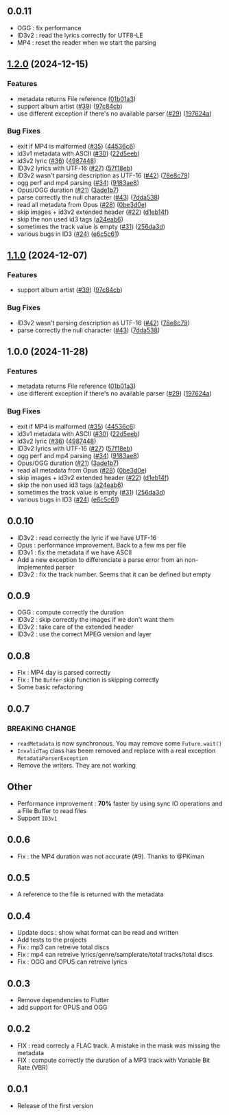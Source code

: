 ## 0.0.11

- OGG : fix performance
- ID3v2 : read the lyrics correctly for UTF8-LE
- MP4 : reset the reader when we start the parsing

## [1.2.0](https://github.com/Feichtmeier/audio_metadata_reader/compare/v1.1.0...v1.2.0) (2024-12-15)


### Features

* metadata returns File reference ([01b01a3](https://github.com/Feichtmeier/audio_metadata_reader/commit/01b01a375c27acaeb37a1e0d3420aa454ca9c1c8))
* support album artist ([#39](https://github.com/Feichtmeier/audio_metadata_reader/issues/39)) ([97c84cb](https://github.com/Feichtmeier/audio_metadata_reader/commit/97c84cb9aede651eb8957e27e84047e467ec4e54))
* use different exception if there's no available parser ([#29](https://github.com/Feichtmeier/audio_metadata_reader/issues/29)) ([197624a](https://github.com/Feichtmeier/audio_metadata_reader/commit/197624a94548b0bf1dc3263b1a7562da63b0affb))


### Bug Fixes

* exit if MP4 is malformed ([#35](https://github.com/Feichtmeier/audio_metadata_reader/issues/35)) ([44536c6](https://github.com/Feichtmeier/audio_metadata_reader/commit/44536c639acde9ec7af3bdeb968bd69cdc4ea61c))
* id3v1 metadata with ASCII ([#30](https://github.com/Feichtmeier/audio_metadata_reader/issues/30)) ([22d5eeb](https://github.com/Feichtmeier/audio_metadata_reader/commit/22d5eeb4b31d70a83f11f90ba9101ba439a5574f))
* id3v2 lyric ([#36](https://github.com/Feichtmeier/audio_metadata_reader/issues/36)) ([4987448](https://github.com/Feichtmeier/audio_metadata_reader/commit/498744840c42c4a2e633a1a8a822c390d4334b18))
* ID3v2 lyrics with UTF-16 ([#27](https://github.com/Feichtmeier/audio_metadata_reader/issues/27)) ([57f18eb](https://github.com/Feichtmeier/audio_metadata_reader/commit/57f18ebca7072cbea86b9804c3e901b4b645cd64))
* ID3v2 wasn't parsing description as UTF-16 ([#42](https://github.com/Feichtmeier/audio_metadata_reader/issues/42)) ([78e8c79](https://github.com/Feichtmeier/audio_metadata_reader/commit/78e8c79d3240e38c60c5f6d91cec12d4642cdf72))
* ogg perf and mp4 parsing ([#34](https://github.com/Feichtmeier/audio_metadata_reader/issues/34)) ([9183ae8](https://github.com/Feichtmeier/audio_metadata_reader/commit/9183ae8974c2f86a469677d01f6f8b544caa9465))
* Opus/OGG duration ([#21](https://github.com/Feichtmeier/audio_metadata_reader/issues/21)) ([3ade1b7](https://github.com/Feichtmeier/audio_metadata_reader/commit/3ade1b74b40b261dd66ba67a666601d409940db9))
* parse correctly the null character ([#43](https://github.com/Feichtmeier/audio_metadata_reader/issues/43)) ([7dda538](https://github.com/Feichtmeier/audio_metadata_reader/commit/7dda538f2caf865153086556db28259923184daf))
* read all metadata from Opus ([#28](https://github.com/Feichtmeier/audio_metadata_reader/issues/28)) ([0be3d0e](https://github.com/Feichtmeier/audio_metadata_reader/commit/0be3d0ebbc79ce93fae247ce85e34e3366baa213))
* skip images + id3v2 extended header ([#22](https://github.com/Feichtmeier/audio_metadata_reader/issues/22)) ([d1eb14f](https://github.com/Feichtmeier/audio_metadata_reader/commit/d1eb14f3df938c0798a9c7ba7cf1b4832a31e8fa))
* skip the non used id3 tags ([a24eab6](https://github.com/Feichtmeier/audio_metadata_reader/commit/a24eab6378c3b3960e5e488e385c7e49354ec03b))
* sometimes the track value is empty ([#31](https://github.com/Feichtmeier/audio_metadata_reader/issues/31)) ([256da3d](https://github.com/Feichtmeier/audio_metadata_reader/commit/256da3d51de1694fd73797f79a152d5b787f94b1))
* various bugs in ID3 ([#24](https://github.com/Feichtmeier/audio_metadata_reader/issues/24)) ([e6c5c61](https://github.com/Feichtmeier/audio_metadata_reader/commit/e6c5c61a913a8b5044f1653c4a094c6ea6934872))

## [1.1.0](https://github.com/ClementBeal/audio_metadata_reader/compare/v1.0.0...v1.1.0) (2024-12-07)


### Features

* support album artist ([#39](https://github.com/ClementBeal/audio_metadata_reader/issues/39)) ([97c84cb](https://github.com/ClementBeal/audio_metadata_reader/commit/97c84cb9aede651eb8957e27e84047e467ec4e54))


### Bug Fixes

* ID3v2 wasn't parsing description as UTF-16 ([#42](https://github.com/ClementBeal/audio_metadata_reader/issues/42)) ([78e8c79](https://github.com/ClementBeal/audio_metadata_reader/commit/78e8c79d3240e38c60c5f6d91cec12d4642cdf72))
* parse correctly the null character ([#43](https://github.com/ClementBeal/audio_metadata_reader/issues/43)) ([7dda538](https://github.com/ClementBeal/audio_metadata_reader/commit/7dda538f2caf865153086556db28259923184daf))

## 1.0.0 (2024-11-28)


### Features

* metadata returns File reference ([01b01a3](https://github.com/ClementBeal/audio_metadata_reader/commit/01b01a375c27acaeb37a1e0d3420aa454ca9c1c8))
* use different exception if there's no available parser ([#29](https://github.com/ClementBeal/audio_metadata_reader/issues/29)) ([197624a](https://github.com/ClementBeal/audio_metadata_reader/commit/197624a94548b0bf1dc3263b1a7562da63b0affb))


### Bug Fixes

* exit if MP4 is malformed ([#35](https://github.com/ClementBeal/audio_metadata_reader/issues/35)) ([44536c6](https://github.com/ClementBeal/audio_metadata_reader/commit/44536c639acde9ec7af3bdeb968bd69cdc4ea61c))
* id3v1 metadata with ASCII ([#30](https://github.com/ClementBeal/audio_metadata_reader/issues/30)) ([22d5eeb](https://github.com/ClementBeal/audio_metadata_reader/commit/22d5eeb4b31d70a83f11f90ba9101ba439a5574f))
* id3v2 lyric ([#36](https://github.com/ClementBeal/audio_metadata_reader/issues/36)) ([4987448](https://github.com/ClementBeal/audio_metadata_reader/commit/498744840c42c4a2e633a1a8a822c390d4334b18))
* ID3v2 lyrics with UTF-16 ([#27](https://github.com/ClementBeal/audio_metadata_reader/issues/27)) ([57f18eb](https://github.com/ClementBeal/audio_metadata_reader/commit/57f18ebca7072cbea86b9804c3e901b4b645cd64))
* ogg perf and mp4 parsing ([#34](https://github.com/ClementBeal/audio_metadata_reader/issues/34)) ([9183ae8](https://github.com/ClementBeal/audio_metadata_reader/commit/9183ae8974c2f86a469677d01f6f8b544caa9465))
* Opus/OGG duration ([#21](https://github.com/ClementBeal/audio_metadata_reader/issues/21)) ([3ade1b7](https://github.com/ClementBeal/audio_metadata_reader/commit/3ade1b74b40b261dd66ba67a666601d409940db9))
* read all metadata from Opus ([#28](https://github.com/ClementBeal/audio_metadata_reader/issues/28)) ([0be3d0e](https://github.com/ClementBeal/audio_metadata_reader/commit/0be3d0ebbc79ce93fae247ce85e34e3366baa213))
* skip images + id3v2 extended header ([#22](https://github.com/ClementBeal/audio_metadata_reader/issues/22)) ([d1eb14f](https://github.com/ClementBeal/audio_metadata_reader/commit/d1eb14f3df938c0798a9c7ba7cf1b4832a31e8fa))
* skip the non used id3 tags ([a24eab6](https://github.com/ClementBeal/audio_metadata_reader/commit/a24eab6378c3b3960e5e488e385c7e49354ec03b))
* sometimes the track value is empty ([#31](https://github.com/ClementBeal/audio_metadata_reader/issues/31)) ([256da3d](https://github.com/ClementBeal/audio_metadata_reader/commit/256da3d51de1694fd73797f79a152d5b787f94b1))
* various bugs in ID3 ([#24](https://github.com/ClementBeal/audio_metadata_reader/issues/24)) ([e6c5c61](https://github.com/ClementBeal/audio_metadata_reader/commit/e6c5c61a913a8b5044f1653c4a094c6ea6934872))

## 0.0.10

- ID3v2 : read correctly the lyric if we have UTF-16
- Opus  : performance improvement. Back to a few ms per file
- ID3v1 : fix the metadata if we have ASCII
- Add a new exception to differenciate a parse error from an non-implemented parser
- ID3v2 : fix the track number. Seems that it can be defined but empty

## 0.0.9

- OGG   : compute correctly the duration
- ID3v2 : skip correctly the images if we don't want them
- ID3v2 : take care of the extended header
- ID3v2 : use the correct MPEG version and layer

## 0.0.8

- Fix : MP4 day is parsed correctly
- Fix : The `Buffer` skip function is skipping correctly
- Some basic refactoring

## 0.0.7

### BREAKING CHANGE

- `readMetadata` is now synchronous. You may remove some `Future.wait()`
- `InvalidTag` class has beem removed and replace with a real exception `MetadataParserException`
- Remove the writers. They are not working

## Other

- Performance improvement : **70%** faster by using sync IO operations and a File Buffer to read files
- Support `ID3v1`

## 0.0.6

- Fix : the MP4 duration was not accurate (#9). Thanks to @PKiman

## 0.0.5

- A reference to the file is returned with the metadata

## 0.0.4

- Update docs : show what format can be read and written
- Add tests to the projects
- Fix : mp3 can retreive total discs
- Fix : mp4 can retreive lyrics/genre/samplerate/total tracks/total discs
- Fix : OGG and OPUS can retreive lyrics

## 0.0.3

- Remove dependencies to Flutter
- add support for OPUS and OGG

## 0.0.2

- FIX : read correcly a FLAC track. A mistake in the mask was missing the metadata
- FIX : compute correctly the duration of a MP3 track with Variable Bit Rate (VBR)

## 0.0.1

- Release of the first version
